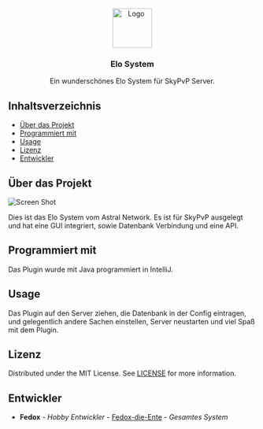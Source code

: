 <br/>
<p align="center">
  <a href="https://github.com/Fedox-die-Ente/AstralNetwork-EloSystem">
    <img src="https://i.ibb.co/hDfByp8/512.png" alt="Logo" width="80" height="80">
  </a>

  <h3 align="center">Elo System</h3>

  <p align="center">
    Ein wunderschönes Elo System für SkyPvP Server.
  </p>
</p>



## Inhaltsverzeichnis

* [Über das Projekt](#über-das-projekt)
* [Programmiert mit](#programmiert-mit)
* [Usage](#usage)
* [Lizenz](#lizenz)
* [Entwickler](#entwickler)

## Über das Projekt

![Screen Shot](https://i.ibb.co/LhdDsMz/Bild-2023-02-16-120137876.png)

Dies ist das Elo System vom Astral Network.
Es ist für SkyPvP ausgelegt und hat eine GUI integriert, sowie Datenbank Verbindung und eine API.

## Programmiert mit

Das Plugin wurde mit Java programmiert in IntelliJ.

## Usage

Das Plugin auf den Server ziehen, die Datenbank in der Config eintragen, und gelegentlich andere Sachen einstellen, Server neustarten und viel Spaß mit dem Plugin.

## Lizenz

Distributed under the MIT License. See [LICENSE](https://github.com/Fedox-die-Ente/AstralNetwork-EloSystem/blob/main/LICENSE.md) for more information.

## Entwickler

* **Fedox** - *Hobby Entwickler* - [Fedox-die-Ente](https://github.com/Fedox-die-Ente/) - *Gesamtes System*
